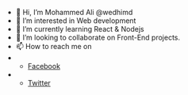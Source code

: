 - 👋 Hi, I’m Mohammed Ali @wedhimd
- 👀 I’m interested in Web development
- 🌱 I’m currently learning React & Nodejs
- 💞️ I’m looking to collaborate on Front-End projects.
- 📫 How to reach me on 
- * [Facebook](https://www.facebook.com/wedhimd)
- * [Twitter](https://www.twitter.com/wedhimd)

<!---
wedhimd/wedhimd is a ✨ special ✨ repository because its `README.md` (this file) appears on your GitHub profile.
You can click the Preview link to take a look at your changes.
--->
